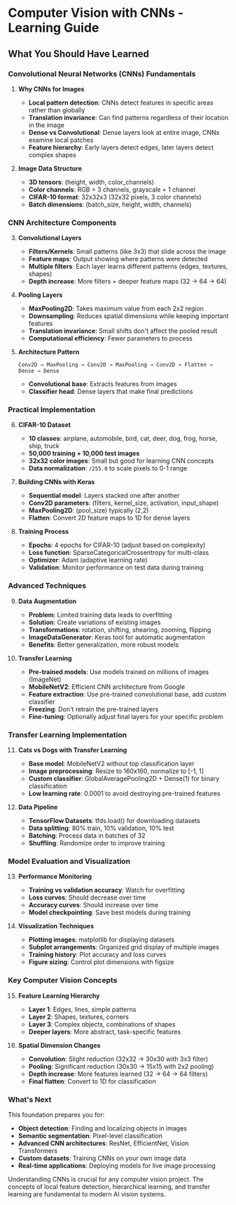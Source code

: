 # Computer Vision with CNNs - Learning Guide

## What You Should Have Learned

### Convolutional Neural Networks (CNNs) Fundamentals

1. **Why CNNs for Images**
   - **Local pattern detection**: CNNs detect features in specific areas rather than globally
   - **Translation invariance**: Can find patterns regardless of their location in the image
   - **Dense vs Convolutional**: Dense layers look at entire image, CNNs examine local patches
   - **Feature hierarchy**: Early layers detect edges, later layers detect complex shapes

2. **Image Data Structure**
   - **3D tensors**: (height, width, color_channels)
   - **Color channels**: RGB = 3 channels, grayscale = 1 channel
   - **CIFAR-10 format**: 32x32x3 (32x32 pixels, 3 color channels)
   - **Batch dimensions**: (batch_size, height, width, channels)

### CNN Architecture Components

3. **Convolutional Layers**
   - **Filters/Kernels**: Small patterns (like 3x3) that slide across the image
   - **Feature maps**: Output showing where patterns were detected
   - **Multiple filters**: Each layer learns different patterns (edges, textures, shapes)
   - **Depth increase**: More filters = deeper feature maps (32 → 64 → 64)

4. **Pooling Layers**
   - **MaxPooling2D**: Takes maximum value from each 2x2 region
   - **Downsampling**: Reduces spatial dimensions while keeping important features
   - **Translation invariance**: Small shifts don't affect the pooled result
   - **Computational efficiency**: Fewer parameters to process

5. **Architecture Pattern**
   ```
   Conv2D → MaxPooling → Conv2D → MaxPooling → Conv2D → Flatten → Dense → Dense
   ```
   - **Convolutional base**: Extracts features from images
   - **Classifier head**: Dense layers that make final predictions

### Practical Implementation

6. **CIFAR-10 Dataset**
   - **10 classes**: airplane, automobile, bird, cat, deer, dog, frog, horse, ship, truck
   - **50,000 training + 10,000 test images**
   - **32x32 color images**: Small but good for learning CNN concepts
   - **Data normalization**: `/255.0` to scale pixels to 0-1 range

7. **Building CNNs with Keras**
   - **Sequential model**: Layers stacked one after another
   - **Conv2D parameters**: (filters, kernel_size, activation, input_shape)
   - **MaxPooling2D**: (pool_size) typically (2,2)
   - **Flatten**: Convert 2D feature maps to 1D for dense layers

8. **Training Process**
   - **Epochs**: 4 epochs for CIFAR-10 (adjust based on complexity)
   - **Loss function**: SparseCategoricalCrossentropy for multi-class
   - **Optimizer**: Adam (adaptive learning rate)
   - **Validation**: Monitor performance on test data during training

### Advanced Techniques

9. **Data Augmentation**
   - **Problem**: Limited training data leads to overfitting
   - **Solution**: Create variations of existing images
   - **Transformations**: rotation, shifting, shearing, zooming, flipping
   - **ImageDataGenerator**: Keras tool for automatic augmentation
   - **Benefits**: Better generalization, more robust models

10. **Transfer Learning**
    - **Pre-trained models**: Use models trained on millions of images (ImageNet)
    - **MobileNetV2**: Efficient CNN architecture from Google
    - **Feature extraction**: Use pre-trained convolutional base, add custom classifier
    - **Freezing**: Don't retrain the pre-trained layers
    - **Fine-tuning**: Optionally adjust final layers for your specific problem

### Transfer Learning Implementation

11. **Cats vs Dogs with Transfer Learning**
    - **Base model**: MobileNetV2 without top classification layer
    - **Image preprocessing**: Resize to 160x160, normalize to [-1, 1]
    - **Custom classifier**: GlobalAveragePooling2D + Dense(1) for binary classification
    - **Low learning rate**: 0.0001 to avoid destroying pre-trained features

12. **Data Pipeline**
    - **TensorFlow Datasets**: tfds.load() for downloading datasets
    - **Data splitting**: 80% train, 10% validation, 10% test
    - **Batching**: Process data in batches of 32
    - **Shuffling**: Randomize order to improve training

### Model Evaluation and Visualization

13. **Performance Monitoring**
    - **Training vs validation accuracy**: Watch for overfitting
    - **Loss curves**: Should decrease over time
    - **Accuracy curves**: Should increase over time
    - **Model checkpointing**: Save best models during training

14. **Visualization Techniques**
    - **Plotting images**: matplotlib for displaying datasets
    - **Subplot arrangements**: Organized grid display of multiple images
    - **Training history**: Plot accuracy and loss curves
    - **Figure sizing**: Control plot dimensions with figsize

### Key Computer Vision Concepts

15. **Feature Learning Hierarchy**
    - **Layer 1**: Edges, lines, simple patterns
    - **Layer 2**: Shapes, textures, corners
    - **Layer 3**: Complex objects, combinations of shapes
    - **Deeper layers**: More abstract, task-specific features

16. **Spatial Dimension Changes**
    - **Convolution**: Slight reduction (32x32 → 30x30 with 3x3 filter)
    - **Pooling**: Significant reduction (30x30 → 15x15 with 2x2 pooling)
    - **Depth increase**: More features learned (32 → 64 → 64 filters)
    - **Final flatten**: Convert to 1D for classification

### What's Next

This foundation prepares you for:
- **Object detection**: Finding and localizing objects in images
- **Semantic segmentation**: Pixel-level classification
- **Advanced CNN architectures**: ResNet, EfficientNet, Vision Transformers
- **Custom datasets**: Training CNNs on your own image data
- **Real-time applications**: Deploying models for live image processing

Understanding CNNs is crucial for any computer vision project. The concepts of local feature detection, hierarchical learning, and transfer learning are fundamental to modern AI vision systems.